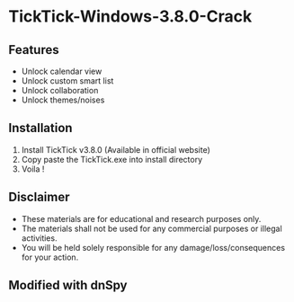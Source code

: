 # TickTick-Windows-3.8.0-Crack
Features
----------
- Unlock calendar view
- Unlock custom smart list
- Unlock collaboration
- Unlock themes/noises

Installation
------------
1. Install TickTick v3.8.0 (Available in official website)
2. Copy paste the TickTick.exe into install directory
3. Voila !

Disclaimer
-------------
- These materials are for educational and research purposes only.
- The materials shall not be used for any commercial purposes or illegal activities.
- You will be held solely responsible for any damage/loss/consequences for your action.

Modified with dnSpy
-------------
